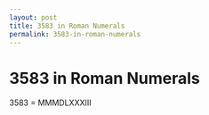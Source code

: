 ```yaml
---
layout: post
title: 3583 in Roman Numerals
permalink: 3583-in-roman-numerals
---
```


# 3583 in Roman Numerals

3583 = MMMDLXXXIII
